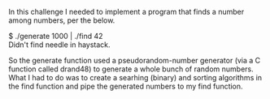 In this challenge I needed to implement a program that finds a number among numbers, per the below.

$ ./generate 1000 | ./find 42  
Didn't find needle in haystack. 

So the generate function used a pseudorandom-number generator (via a C function called drand48) to generate a whole bunch of random numbers. 
What I had to do was to create a searhing (binary) and sorting algorithms in the find function and pipe the generated numbers to my find function. 



